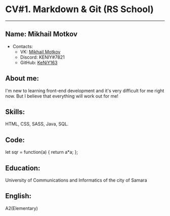 # CV#1. Markdown & Git (RS School)
---
## Name: Mikhail Motkov

* Contacts:
  + VK: [Mikhail Motkov](https://vk.com/mr.keniy)
  + Discord: KENIY#7821
  + GitHub: [KeNiY163](https://github.com/KeNiY163)
## About me:

I'm new to learning front-end development and it's very difficult for me right now. But I believe that everything will work out for me!

## Skills: 

HTML, CSS, SASS, Java, SQL.

## Code:

let sqr = function(a) {
  return a*a;
};

## Education:

University of Communications and Informatics of the city of Samara

## English:

A2(Elementary)
